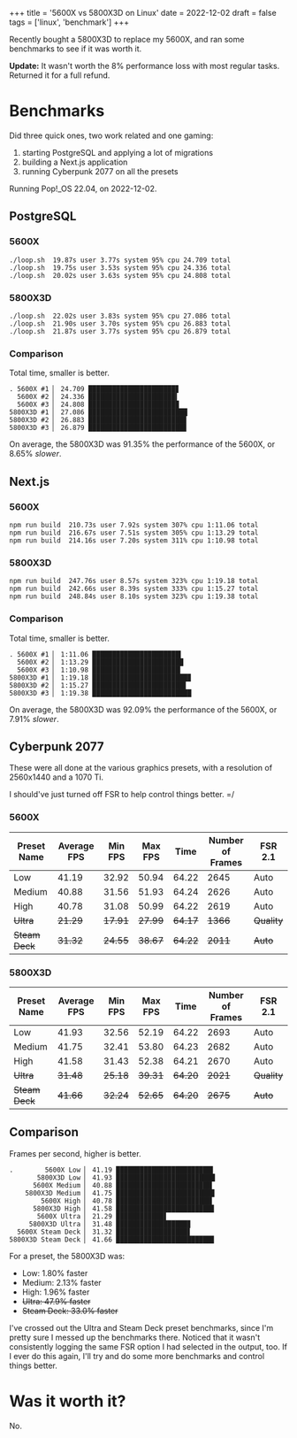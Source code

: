 +++
title = '5600X vs 5800X3D on Linux'
date =  2022-12-02
draft = false
tags = ['linux', 'benchmark']
+++

Recently bought a 5800X3D to replace my 5600X, and ran some benchmarks to see if it was worth it.

**Update:** It wasn't worth the 8% performance loss with most regular tasks. Returned it for a full refund.

# Benchmarks

Did three quick ones, two work related and one gaming:
1. starting PostgreSQL and applying a lot of migrations
2. building a Next.js application
3. running Cyberpunk 2077 on all the presets

Running Pop!_OS 22.04, on 2022-12-02.

## PostgreSQL

### 5600X

```
./loop.sh  19.87s user 3.77s system 95% cpu 24.709 total
./loop.sh  19.75s user 3.53s system 95% cpu 24.336 total
./loop.sh  20.02s user 3.63s system 95% cpu 24.808 total
```

### 5800X3D

```
./loop.sh  22.02s user 3.83s system 95% cpu 27.086 total
./loop.sh  21.90s user 3.70s system 95% cpu 26.883 total
./loop.sh  21.87s user 3.77s system 95% cpu 26.879 total
```

### Comparison

Total time, smaller is better.

```
. 5600X #1 ▏ 24.709 ██████████████████████▊
  5600X #2 ▏ 24.336 ██████████████████████▍
  5600X #3 ▏ 24.808 ██████████████████████▉
5800X3D #1 ▏ 27.086 █████████████████████████
5800X3D #2 ▏ 26.883 ████████████████████████▊
5800X3D #3 ▏ 26.879 ████████████████████████▊
```

On average, the 5800X3D was 91.35% the performance of the 5600X, or 8.65% *slower*.

## Next.js

### 5600X

```
npm run build  210.73s user 7.92s system 307% cpu 1:11.06 total
npm run build  216.67s user 7.51s system 305% cpu 1:13.29 total
npm run build  214.16s user 7.20s system 311% cpu 1:10.98 total
```

### 5800X3D

```
npm run build  247.76s user 8.57s system 323% cpu 1:19.18 total
npm run build  242.66s user 8.39s system 333% cpu 1:15.27 total
npm run build  248.84s user 8.10s system 323% cpu 1:19.38 total
```

### Comparison

Total time, smaller is better.

```
. 5600X #1 ▏ 1:11.06 ██████████████████████▍
  5600X #2 ▏ 1:13.29 ███████████████████████
  5600X #3 ▏ 1:10.98 ██████████████████████▎
5800X3D #1 ▏ 1:19.18 ████████████████████████▉
5800X3D #2 ▏ 1:15.27 ███████████████████████▋
5800X3D #3 ▏ 1:19.38 █████████████████████████
```

On average, the 5800X3D was 92.09% the performance of the 5600X, or 7.91% *slower*.

## Cyberpunk 2077

These were all done at the various graphics presets, with a resolution of 2560x1440 and a 1070 Ti.

I should've just turned off FSR to help control things better. =/

### 5600X

| Preset Name | Average FPS | Min FPS | Max FPS | Time  | Number of Frames | FSR 2.1 |
|-------------|-------------|---------|---------|-------|------------------|---------|
| Low         | 41.19       | 32.92   | 50.94   | 64.22 | 2645             | Auto    |
| Medium      | 40.88       | 31.56   | 51.93   | 64.24 | 2626             | Auto    |
| High        | 40.78       | 31.08   | 50.99   | 64.22 | 2619             | Auto    |
| ~~Ultra~~       | ~~21.29~~       | ~~17.91~~   | ~~27.99~~   | ~~64.17~~ | ~~1366~~             | ~~Quality~~ |
| ~~Steam Deck~~  | ~~31.32~~       | ~~24.55~~   | ~~38.67~~   | ~~64.22~~ | ~~2011~~             | ~~Auto~~    |

### 5800X3D

| Preset Name | Average FPS | Min FPS | Max FPS | Time  | Number of Frames | FSR 2.1 |
|-------------|-------------|---------|---------|-------|------------------|---------|
| Low         | 41.93       | 32.56   | 52.19   | 64.22 | 2693             | Auto    |
| Medium      | 41.75       | 32.41   | 53.80   | 64.23 | 2682             | Auto    |
| High        | 41.58       | 31.43   | 52.38   | 64.21 | 2670             | Auto    |
| ~~Ultra~~       | ~~31.48~~       | ~~25.18~~   | ~~39.31~~   | ~~64.20~~ | ~~2021~~             | ~~Quality~~ |
| ~~Steam Deck~~  | ~~41.66~~       | ~~32.24~~   | ~~52.65~~   | ~~64.20~~ | ~~2675~~             | ~~Auto~~    |

## Comparison

Frames per second, higher is better.

```
.        5600X Low ▏ 41.19 ████████████████████████▌
       5800X3D Low ▏ 41.93 █████████████████████████
      5600X Medium ▏ 40.88 ████████████████████████▎
    5800X3D Medium ▏ 41.75 ████████████████████████▉
        5600X High ▏ 40.78 ████████████████████████▎
      5800X3D High ▏ 41.58 ████████████████████████▊
       5600X Ultra ▏ 21.29 ████████████▋
     5800X3D Ultra ▏ 31.48 ██████████████████▊
  5600X Steam Deck ▏ 31.32 ██████████████████▋
5800X3D Steam Deck ▏ 41.66 ████████████████████████▊
```

For a preset, the 5800X3D was:
* Low: 1.80% faster
* Medium: 2.13% faster
* High: 1.96% faster
* ~~Ultra: 47.9% faster~~
* ~~Steam Deck: 33.0% faster~~

I've crossed out the Ultra and Steam Deck preset benchmarks, since I'm pretty sure I messed up the benchmarks there. Noticed that it wasn't consistently logging the same FSR option I had selected in the output, too. If I ever do this again, I'll try and do some more benchmarks and control things better.

# Was it worth it?

No.
